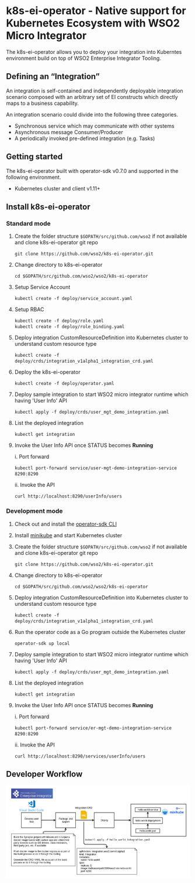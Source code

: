 # k8s-ei-operator - Native support for Kubernetes Ecosystem with WSO2 Micro Integrator
The k8s-ei-operator allows you to deploy your integration into Kuberntes environment build on top of 
WSO2 Enterprise Integrator Tooling.

## Defining an “Integration” 
An integration is self-contained and independently deployable integration scenario composed with an arbitrary 
set of EI constructs which directly maps to a business capability.

An integration scenario could divide into the following three categories. 
* Synchronous service which may communicate with other systems
* Asynchronous  message Consumer/Producer  
* A periodically invoked pre-defined integration (e.g. Tasks)

## Getting started
The k8s-ei-operator built with operator-sdk v0.7.0 and supported in the following environment.
* Kubernetes cluster and client v1.11+

## Install k8s-ei-operator

### Standard mode
1. Create the folder structure `$GOPATH/src/github.com/wso2` if not available and clone k8s-ei-operator git repo
    ```
    git clone https://github.com/wso2/k8s-ei-operator.git
    ```
2. Change directory to k8s-ei-operator
    ```
    cd $GOPATH/src/github.com/wso2/wso2/k8s-ei-operator
    ```
3. Setup Service Account
    ```
    kubectl create -f deploy/service_account.yaml
    ```
4. Setup RBAC
    ```
    kubectl create -f deploy/role.yaml
    kubectl create -f deploy/role_binding.yaml
    ```
5. Deploy integration CustomResourceDefinition into Kubernetes cluster to understand custom resource type
    ```
    kubectl create -f deploy/crds/integration_v1alpha1_integration_crd.yaml
    ```
6. Deploy the k8s-ei-operator
    ```
    kubectl create -f deploy/operator.yaml
    ```
7. Deploy sample integration to start WSO2 micro integrator runtime which having 'User Info' API
    ```
    kubectl apply -f deploy/crds/user_mgt_demo_integration.yaml
    ```
8. List the deployed integration
    ```
    kubectl get integration
    ```
9. Invoke the User Info API once STATUS becomes **Running**

    i. Port forward
    ```
    kubectl port-forward service/user-mgt-demo-integration-service 8290:8290
    ```
    ii. Invoke the API
    ```
    curl http://localhost:8290/userInfo/users
    ```
 
### Development mode
1. Check out and install the [operator-sdk CLI](https://github.com/operator-framework/operator-sdk#quick-start)
2. Install [minikube](https://github.com/kubernetes/minikube#installation) and start Kubernetes cluster
3. Create the folder structure `$GOPATH/src/github.com/wso2` if not available and clone k8s-ei-operator git repo
	```
	git clone https://github.com/wso2/k8s-ei-operator.git
	```
4. Change directory to k8s-ei-operator
	```
	cd $GOPATH/src/github.com/wso2/wso2/k8s-ei-operator
	```
5. Deploy integration CustomResourceDefinition into Kubernetes cluster to understand custom resource type
	```
	kubectl create -f deploy/crds/integration_v1alpha1_integration_crd.yaml
	```
6. Run the operator code as a Go program outside the Kubernetes cluster
	```
	operator-sdk up local
	```
7. Deploy sample integration to start WSO2 micro integrator runtime which having 'User Info' API
	```
	kubectl apply -f deploy/crds/user_mgt_demo_integration.yaml
	```
8. List the deployed integration
	```
	kubectl get integration
	```
9. Invoke the User Info API once STATUS becomes **Running**

	i. Port forward
	```
	kubectl port-forward service/er-mgt-demo-integration-service 8290:8290
	```
	ii. Invoke the API
	```
	curl http://localhost:8290/services/userInfo/users
	```

## Developer Workflow
![developer-workflow](images/developer-workflow.png)
